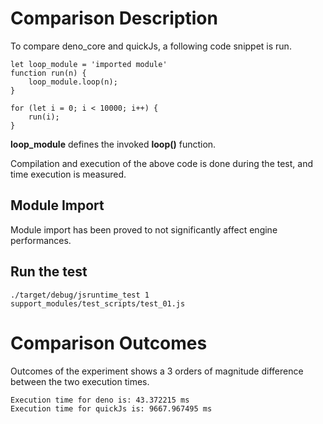 # Comparison Description
To compare deno_core and quickJs, a following code snippet is run.

```
let loop_module = 'imported module'
function run(n) {
    loop_module.loop(n);
}

for (let i = 0; i < 10000; i++) {
    run(i);
}
```
**loop_module** defines the invoked **loop()** function.

Compilation and execution of the above code is done during the test, and time execution is measured.

## Module Import
Module import has been proved to not significantly affect engine performances. 

## Run the test
```
./target/debug/jsruntime_test 1 support_modules/test_scripts/test_01.js 
```

# Comparison Outcomes
Outcomes of the experiment shows a 3 orders of magnitude difference between the two execution times. 

```
Execution time for deno is: 43.372215 ms
Execution time for quickJs is: 9667.967495 ms
```
